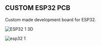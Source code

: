 ## CUSTOM ESP32 PCB

Custom made development board for ESP32.

![ESP32 1 3D](https://user-images.githubusercontent.com/41343686/141197993-772b9b15-2b71-41bc-b681-216f4798bae9.png)


![esp32 1](https://user-images.githubusercontent.com/41343686/141198008-677803be-59a1-46f1-b231-e140fff18ff4.jpeg)
